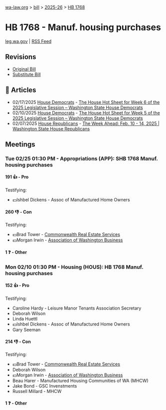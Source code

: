 [wa-law.org](/) > [bill](/bill/) > [2025-26](/bill/2025-26/) > [HB 1768](/bill/2025-26/hb/1768/)

# HB 1768 - Manuf. housing purchases
[leg.wa.gov](https://app.leg.wa.gov/billsummary?BillNumber=1768&Year=2025&Initiative=false) | [RSS Feed](./rss.xml)

## Revisions
* [Original Bill](1/)
* [Substitute Bill](S/)

## 📰 Articles
* 02/17/2025 [House Democrats](/org/house_democrats/) - [The House Hot Sheet for Week 6 of the 2025 Legislative Session – Washington State House Democrats](https://housedemocrats.wa.gov/blog/2025/02/17/the-house-hot-sheet-for-week-6-of-the-2025-legislative-session/#:~:text=HB%201768)
* 02/10/2025 [House Democrats](/org/house_democrats/) - [The House Hot Sheet for Week 5 of the 2025 Legislative Session – Washington State House Democrats](https://housedemocrats.wa.gov/blog/2025/02/10/the-house-hot-sheet-for-week-5-of-the-2025-legislative-session/#:~:text=HB%201768)
* 02/07/2025 [House Republicans](/org/house_republicans/) - [The Week Ahead: Feb. 10 - 14, 2025 | Washington State House Republicans](https://houserepublicans.wa.gov/week/the-week-ahead-feb-10-14-2025/#:~:text=HB%201768)

## Meetings
### Tue 02/25 01:30 PM - Appropriations (APP): SHB 1768 Manuf. housing purchases
#### 191 👍 - Pro
Testifying:
* 💵Ishbel Dickens - Assoc of Manufactured Home Owners

#### 260 👎 - Con
Testifying:
* 💵Brad Tower - [Commonwealth Real Estate Services](/org/commonwealth_real_estate_services/)
* 💵Morgan Irwin - [Association of Washington Business](/org/association_of_washington_business/)

#### 1 ❓ - Other

### Mon 02/10 01:30 PM - Housing (HOUS): HB 1768 Manuf. housing purchases
#### 152 👍 - Pro
Testifying:
* Caroline Hardy - Leisure Manor Tenants Association Secretary
* Deborah Wilson
* Linda Huettl
* 💵Ishbel Dickens - Assoc of Manufactured Home Owners
* Gary Seeman

#### 214 👎 - Con
Testifying:
* 💵Brad Tower - [Commonwealth Real Estate Services](/org/commonwealth_real_estate_services/)
* Deborah Wilson
* 💵Morgan Irwin - [Association of Washington Business](/org/association_of_washington_business/)
* Beau Harer - Manufactured Housing Communities of WA (MHCW)
* Jake Bond - GSC Invenstments
* Russell Millard - MHCW

#### 1 ❓ - Other
